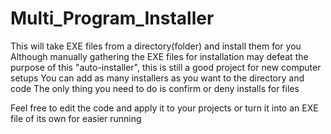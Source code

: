 # Multi_Program_Installer
This will take EXE files from a directory(folder) and install them for you
Although manually gathering the EXE files for installation may defeat the purpose of this "auto-installer", this is still a good project for new computer setups
You can add as many installers as you want to the directory and code
The only thing you need to do is confirm or deny installs for files

Feel free to edit the code and apply it to your projects or turn it into an EXE file of its own for easier running
